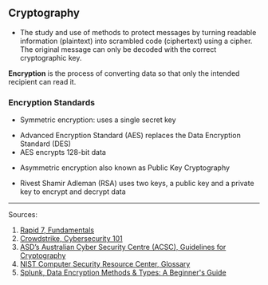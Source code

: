 

## Cryptography
- The study and use of methods to protect messages by turning readable information (plaintext) into scrambled code (ciphertext) using a cipher. The original message can only be decoded with the correct cryptographic key.

**Encryption** is the process of converting data so that only the intended recipient can read it.


### Encryption Standards

* Symmetric encryption: uses a single secret key 
- Advanced Encryption Standard (AES) replaces the Data Encryption Standard (DES)
- AES encrypts 128-bit data

  
* Asymmetric encryption also known as Public Key Cryptography
- Rivest Shamir Adleman (RSA) uses two keys, a public key and a private key to encrypt and decrypt data















__________________
Sources:
1. [Rapid 7, Fundamentals](https://www.rapid7.com/fundamentals)
2. [Crowdstrike, Cybersecurity 101](https://www.crowdstrike.com/en-us/cybersecurity-101/)
3. [ASD’s Australian Cyber Security Centre (ACSC), Guidelines for Cryptography](https://www.cyber.gov.au/sites/default/files/2024-12/22.%20ISM%20-%20Guidelines%20for%20Cryptography%20%28December%202024%29.pdf)
4. [NIST Computer Security Resource Center, Glossary](https://csrc.nist.gov/glossary)
5. [Splunk, Data Encryption Methods & Types: A Beginner's Guide](https://www.splunk.com/en_us/blog/learn/data-encryption-methods-types.html)

